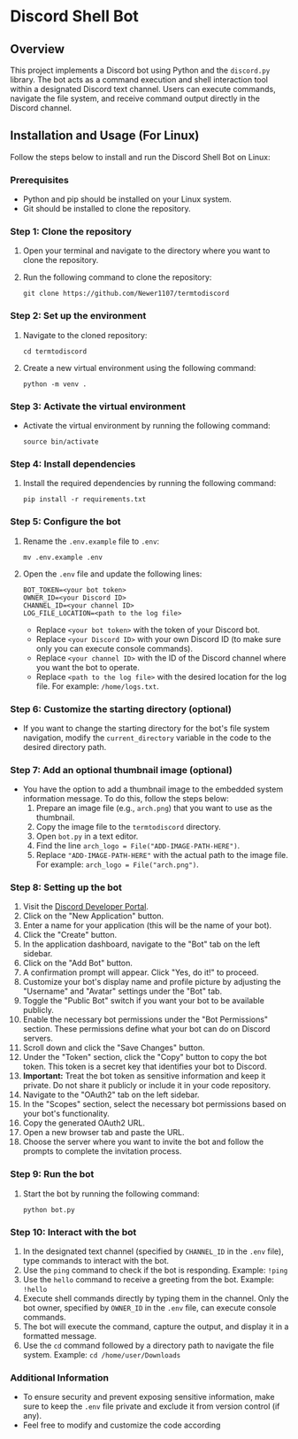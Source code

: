 # Discord Shell Bot

## Overview
This project implements a Discord bot using Python and the `discord.py` library. The bot acts as a command execution and shell interaction tool within a designated Discord text channel. Users can execute commands, navigate the file system, and receive command output directly in the Discord channel.

## Installation and Usage (For Linux)
Follow the steps below to install and run the Discord Shell Bot on Linux:

### Prerequisites
- Python and pip should be installed on your Linux system.
- Git should be installed to clone the repository.

### Step 1: Clone the repository
1. Open your terminal and navigate to the directory where you want to clone the repository.
2. Run the following command to clone the repository:

    ```
    git clone https://github.com/Newer1107/termtodiscord
    ```

### Step 2: Set up the environment
1. Navigate to the cloned repository:

    ```
    cd termtodiscord
    ```
2. Create a new virtual environment using the following command:

    ```
    python -m venv .
    ```

### Step 3: Activate the virtual environment
- Activate the virtual environment by running the following command:

    ```
    source bin/activate
    ```

### Step 4: Install dependencies
1. Install the required dependencies by running the following command:

    ```
    pip install -r requirements.txt
    ```

### Step 5: Configure the bot
1. Rename the `.env.example` file to `.env`:

    ```
    mv .env.example .env
    ```
3. Open the `.env` file and update the following lines:

    ```
    BOT_TOKEN=<your bot token>
    OWNER_ID=<your Discord ID>
    CHANNEL_ID=<your channel ID>
    LOG_FILE_LOCATION=<path to the log file>
    ```
    - Replace `<your bot token>` with the token of your Discord bot.
    - Replace `<your Discord ID>` with your own Discord ID (to make sure only you can execute console commands).
    - Replace `<your channel ID>` with the ID of the Discord channel where you want the bot to operate.
    - Replace `<path to the log file>` with the desired location for the log file. For example: `/home/logs.txt`.

### Step 6: Customize the starting directory (optional)
- If you want to change the starting directory for the bot's file system navigation, modify the `current_directory` variable in the code to the desired directory path.

### Step 7: Add an optional thumbnail image (optional)
- You have the option to add a thumbnail image to the embedded system information message. To do this, follow the steps below:
    1. Prepare an image file (e.g., `arch.png`) that you want to use as the thumbnail.
    2. Copy the image file to the `termtodiscord` directory.
    3. Open `bot.py` in a text editor.
    4. Find the line `arch_logo = File("ADD-IMAGE-PATH-HERE")`.
    5. Replace `"ADD-IMAGE-PATH-HERE"` with the actual path to the image file. For example: `arch_logo = File("arch.png")`.

### Step 8: Setting up the bot
1. Visit the [Discord Developer Portal](https://discord.com/developers/applications).
2. Click on the "New Application" button.
3. Enter a name for your application (this will be the name of your bot).
4. Click the "Create" button.
5. In the application dashboard, navigate to the "Bot" tab on the left sidebar.
6. Click on the "Add Bot" button.
7. A confirmation prompt will appear. Click "Yes, do it!" to proceed.
8. Customize your bot's display name and profile picture by adjusting the "Username" and "Avatar" settings under the "Bot" tab.
9. Toggle the "Public Bot" switch if you want your bot to be available publicly.
10. Enable the necessary bot permissions under the "Bot Permissions" section. These permissions define what your bot can do on Discord servers.
11. Scroll down and click the "Save Changes" button.
12. Under the "Token" section, click the "Copy" button to copy the bot token. This token is a secret key that identifies your bot to Discord.
13. **Important:** Treat the bot token as sensitive information and keep it private. Do not share it publicly or include it in your code repository.
14. Navigate to the "OAuth2" tab on the left sidebar.
15. In the "Scopes" section, select the necessary bot permissions based on your bot's functionality.
16. Copy the generated OAuth2 URL.
17. Open a new browser tab and paste the URL.
18. Choose the server where you want to invite the bot and follow the prompts to complete the invitation process.

### Step 9: Run the bot
1. Start the bot by running the following command:

    ```
    python bot.py
    ```

### Step 10: Interact with the bot
1. In the designated text channel (specified by `CHANNEL_ID` in the `.env` file), type commands to interact with the bot.
2. Use the `ping` command to check if the bot is responding. Example: `!ping`
3. Use the `hello` command to receive a greeting from the bot. Example: `!hello`
4. Execute shell commands directly by typing them in the channel. Only the bot owner, specified by `OWNER_ID` in the `.env` file, can execute console commands.
5. The bot will execute the command, capture the output, and display it in a formatted message.
6. Use the `cd` command followed by a directory path to navigate the file system. Example: `cd /home/user/Downloads`

### Additional Information
- To ensure security and prevent exposing sensitive information, make sure to keep the `.env` file private and exclude it from version control (if any).
- Feel free to modify and customize the code according
